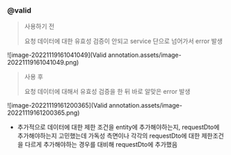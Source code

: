 ### @valid

> 사용하기 전
>
> 요청 데이터에 대한 유효성 검증이 안되고 service 단으로 넘어가서 error 발생

![image-20221119161041049](Valid annotation.assets/image-20221119161041049.png)

> 사용 후
>
> 요청 데이터에 대해서 유효성 검증을 한 뒤 바로 알맞은 error 발생

![image-20221119161200365](Valid annotation.assets/image-20221119161200365.png)

- 추가적으로 데이터에 대한 제한 조건을 entity에 추가해야하는지, requestDto에 추가해야하는지 고민했는데 가독성 측면이나 각각의 requestDto에 대한 제한조건을 다르게 추가해야하는 경우를 대비해 requestDto에 추가했음